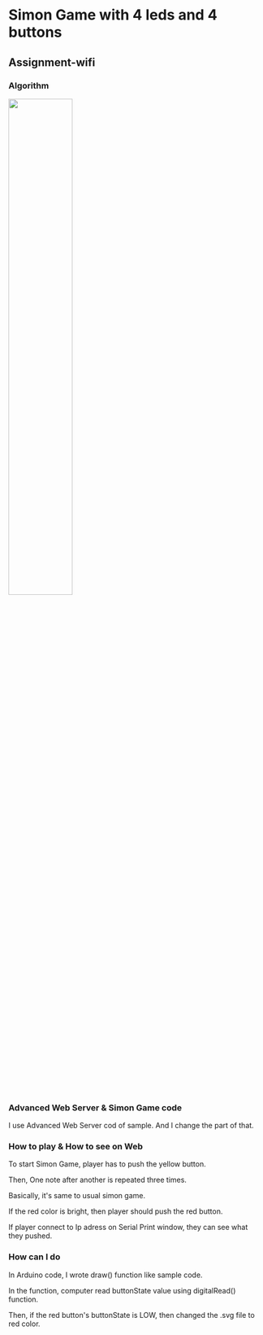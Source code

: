 <h1>Simon Game with 4 leds and 4 buttons</h1>
<h2>Assignment-wifi</h2>
<h3> Algorithm</h3>
<img src="https://github.com/jkim264/jian/blob/master/itmt-430/Assignment-wifi/pictures/Simon_Game-wifi.png" width = 50%></img>
<h3> Advanced Web Server & Simon Game code</h3>
<p>I use Advanced Web Server cod of sample. And I change the part of that.</p>
<h3> How to play & How to see on Web</h3>
<p>To start Simon Game, player has to push the yellow button.</p>
<p>Then, One note after another is repeated three times.</p>
<p>Basically, it's same to usual simon game.</p>
<p>If the red color is bright, then player should push the red button.</p>
<p>If player connect to Ip adress on Serial Print window, they can see what they pushed.</p>
<h3> How can I do</h3>
<p>In Arduino code, I wrote draw() function like sample code.</p>
<p>In the function, computer read buttonState value using digitalRead() function.</p>
<p>Then, if the red button's buttonState is LOW, then changed the .svg file to red color.</p>
